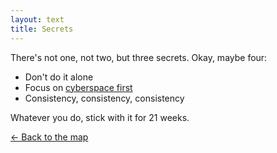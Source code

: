 ```yaml
---
layout: text 
title: Secrets
---
```


There's not one, not two, but three secrets. Okay, maybe four:

- Don't do it alone
- Focus on [cyberspace first](/cyberspace)
- Consistency, consistency, consistency

Whatever you do, stick with it for 21 weeks.

[← Back to the map](/)